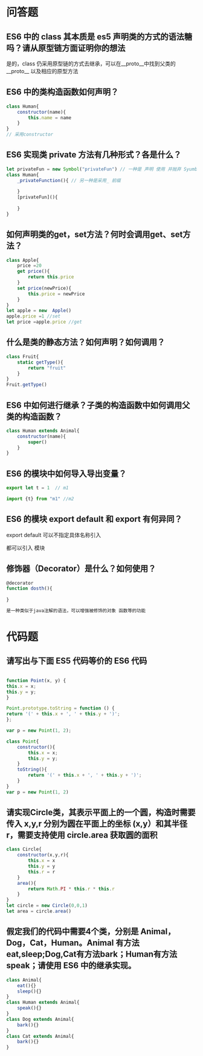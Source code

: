 # 问答题
## ES6 中的 class 其本质是 es5 声明类的方式的语法糖吗？请从原型链方面证明你的想法
是的，class 仍采用原型链的方式去继承，可以在__proto__中找到父类的__proto__ 以及相应的原型方法
## ES6 中的类构造函数如何声明？
```javascript
class Human{
    constructor(name){
        this.name = name
    }
}
// 采用constructor
```
## ES6 实现类 private 方法有几种形式？各是什么？
```javascript
let privateFun = new Symbol("privateFun") // 一种是 声明 使用 并抛弃 Syumbol
class Human{
    _privateFunction(){ // 另一种是采用_ 前缀
        
    }
    [privateFun](){
        
    }
}
```
## 如何声明类的get，set方法？何时会调用get、set方法？
```javascript
class Apple{
    price =20
    get price(){
        return this.price
    }
    set price(newPrice){
        this.price = newPrice
    }
}
let apple = new  Apple()
apple.price =1 //set 
let price =apple.price //get 
```
## 什么是类的静态方法？如何声明？如何调用？
```javascript
class Fruit{
    static getType(){
        return "fruit"
    }
}
Fruit.getType()
```
## ES6 中如何进行继承？子类的构造函数中如何调用父类的构造函数？
```javascript
class Human extends Animal{
    constructor(name){
        super()
    }
}
```
## ES6 的模块中如何导入导出变量？
```javascript
export let t = 1  // m1

import {t} from "m1" //m2
```
## ES6 的模块 export default 和 export 有何异同？
export default 可以不指定具体名称引入

都可以引入 模块

## 修饰器（Decorator）是什么？如何使用？
```javascript
@decorator
function dosth(){
    
}

是一种类似于java注解的语法，可以增强被修饰的对象 函数等的功能

```
# 代码题
## 请写出与下面 ES5 代码等价的 ES6 代码

```javascript

function Point(x, y) {
this.x = x;
this.y = y;
}

Point.prototype.toString = function () {
return '(' + this.x + ', ' + this.y + ')';
};

var p = new Point(1, 2);

class Point{
    constructor(){
        this.x = x;
        this.y = y;
    }
    toString(){
        return '(' + this.x + ', ' + this.y + ')';
    }
}
var p = new Point(1, 2)
```
## 请实现Circle类，其表示平面上的一个圆，构造时需要传入 x,y,r 分别为圆在平面上的坐标 (x,y）和其半径 r，需要支持使用 circle.area 获取圆的面积
```javascript
class Circle{
    constructor(x,y,r){
        this.x = x
        this.y = y
        this.r = r
    }
    area(){
        return Math.PI * this.r * this.r 
    }
}
let circle = new Circle(0,0,1)
let area = circle.area()
```
## 假定我们的代码中需要4个类，分别是 Animal，Dog，Cat，Human。Animal 有方法 eat,sleep;Dog,Cat有方法bark；Human有方法speak；请使用 ES6 中的继承实现。

```javascript
class Animal{
    eat(){}
    sleep(){}
}
class Human extends Animal{
    speak(){}
}
class Dog extends Animal{
    bark(){}
}
class Cat extends Animal{
    bark(){}
}
```
